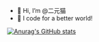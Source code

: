 - 👋 Hi, I’m @二元猫
- 🌟 I code for a better world!

[![Anurag's GitHub stats](https://github-readme-stats.vercel.app/api?username=binc4t&show_icons=true&theme=buefy&hide=contribs)](https://github.com/anuraghazra/github-readme-stats)




<!---
binc4t/binc4t is a ✨ special ✨ repository because its `README.md` (this file) appears on your GitHub profile.
You can click the Preview link to take a look at your changes.
--->
